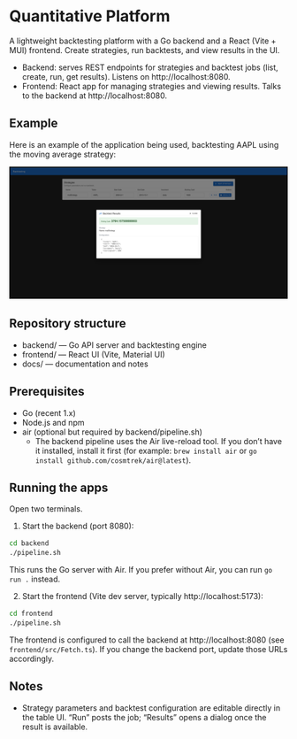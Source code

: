 # Quantitative Platform

A lightweight backtesting platform with a Go backend and a React (Vite + MUI) frontend. Create strategies, run backtests, and view results in the UI.

- Backend: serves REST endpoints for strategies and backtest jobs (list, create, run, get results). Listens on http://localhost:8080.
- Frontend: React app for managing strategies and viewing results. Talks to the backend at http://localhost:8080.

## Example

Here is an example of the application being used, backtesting AAPL using the moving average strategy:

![Demo Photo](./docs/demo.png)

## Repository structure

- backend/ — Go API server and backtesting engine
- frontend/ — React UI (Vite, Material UI)
- docs/ — documentation and notes

## Prerequisites

- Go (recent 1.x)
- Node.js and npm
- air (optional but required by backend/pipeline.sh)
  - The backend pipeline uses the Air live-reload tool. If you don’t have it installed, install it first (for example: `brew install air` or `go install github.com/cosmtrek/air@latest`).

## Running the apps

Open two terminals.

1. Start the backend (port 8080):

```sh
cd backend
./pipeline.sh
```

This runs the Go server with Air. If you prefer without Air, you can run `go run .` instead.

2. Start the frontend (Vite dev server, typically http://localhost:5173):

```sh
cd frontend
./pipeline.sh
```

The frontend is configured to call the backend at http://localhost:8080 (see `frontend/src/Fetch.ts`). If you change the backend port, update those URLs accordingly.

## Notes

- Strategy parameters and backtest configuration are editable directly in the table UI. “Run” posts the job; “Results” opens a dialog once the result is available.
